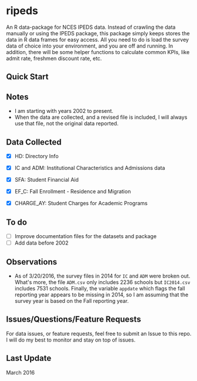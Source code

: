 # ripeds

An R data-package for NCES IPEDS data. Instead of crawling the data manually or using the IPEDS package, this package simply keeps stores the data in R data frames for easy access.  All you need to do is load the survey data of choice into your environment, and you are off and running.  In addition, there will be some helper functions to calculate common KPIs, like admit rate, freshmen discount rate, etc.

## Quick Start


## Notes  

- I am starting with years 2002 to present.
- When the data are collected, and a revised file is included, I will always use that file, not the original data reported.


## Data Collected

- [x] HD: Directory Info
- [x] IC and ADM: Institutional Characteristics and Admissions data  
- [x] SFA: Student Financial Aid  
- [x] EF_C: Fall Enrollment - Residence and Migration
- [x] CHARGE_AY: Student Charges for Academic Programs


## To do

- [ ] Improve documentation files for the datasets and package
- [ ] Add data before 2002

## Observations  

- As of 3/20/2016, the survey files in 2014 for `IC` and `ADM` were broken out.  What's more, the file `ADM.csv` only includes 2236 schools but `IC2014.csv` includes 7531 schools.  Finally, the variable `appdate` which flags the fall reporting year appears to be missing in 2014, so I am assuming that the survey year is based on the Fall reporting year.  





## Issues/Questions/Feature Requests

For data issues, or feature requests, feel free to submit an Issue to this repo.  I will do my best to monitor and stay on top of issues.



## Last Update

March 2016
